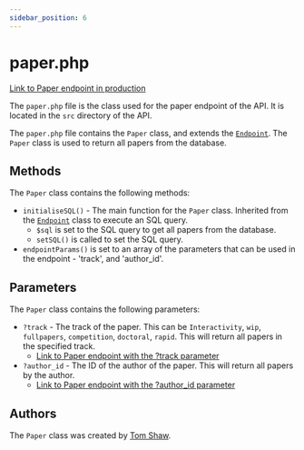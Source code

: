 ```yaml
---
sidebar_position: 6
---
```


# paper.php

[Link to Paper endpoint in production](http://unn-w19025481.newnumyspace.co.uk/kf6012/coursework/api/paper)

The `paper.php` file is the class used for the paper endpoint of the API. It is located in the `src` directory of the API.

The `paper.php` file contains the `Paper` class, and extends the [`Endpoint`](/v1/API/Endpoints/endpoint-php). The `Paper` class is used to return all papers from the database.

## Methods

The `Paper` class contains the following methods:
- `initialiseSQL()` - The main function for the `Paper` class. Inherited from the [`Endpoint`](/v1/API/Endpoints/endpoint-php) class to execute an SQL query.
  - `$sql` is set to the SQL query to get all papers from the database.
  - `setSQL()` is called to set the SQL query.
- `endpointParams()` is set to an array of the parameters that can be used in the endpoint - 'track', and 'author_id'.

## Parameters

The `Paper` class contains the following parameters:
- `?track` - The track of the paper. This can be `Interactivity`, `wip`, `fullpapers`, `competition`, `doctoral`, `rapid`. This will return all papers in the specified track.
  - [Link to Paper endpoint with the ?track parameter](http://unn-w19025481.newnumyspace.co.uk/kf6012/coursework/api/paper?track=wip)
- `?author_id` - The ID of the author of the paper. This will return all papers by the author.
  - [Link to Paper endpoint with the ?author_id parameter](http://unn-w19025481.newnumyspace.co.uk/kf6012/coursework/api/paper?author_id=64216)

## Authors

The `Paper` class was created by [Tom Shaw](https://github.com/tomshaw650).